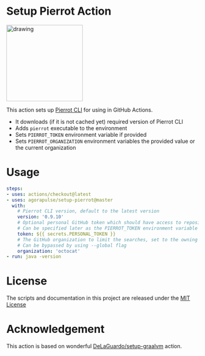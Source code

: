 # Setup Pierrot Action

<img src="https://agorapulse.github.io/pierrot/images/pierrot.png" alt="drawing" style="width:200px;height:200px"/>

This action sets up [Pierrot CLI](https://agorapulse.github.io/pierrot/) for using in GitHub Actions.

* It downloads (if it is not cached yet) required version of Pierrot CLI
* Adds `pierrot` executable to the environment
* Sets `PIERROT_TOKEN` environment variable if provided
* Sets `PIERROT_ORGANIZATION` environment variables the provided value or the current organization

# Usage

```yaml
steps:
- uses: actions/checkout@latest
- uses: agorapulse/setup-pierrot@master
  with:
    # Pierrot CLI version, default to the latest version
    version: '0.9.10'
    # Optional personal GitHub token which should have access to repositories you want to modify
    # Can be specified later as the PIERROT_TOKEN environment variable or using --github-token option
    token: ${{ secrets.PERSONAL_TOKEN }}
    # The GitHub organization to limit the searches, set to the owning organization if not provided
    # Can be bypassed by using --global flag
    organization: 'octocat'
- run: java -version
```
# License

The scripts and documentation in this project are released under the [MIT License](LICENSE)

# Acknowledgement

This action is based on wonderful [DeLaGuardo/setup-graalvm](https://github.com/DeLaGuardo/setup-graalvm) action.
